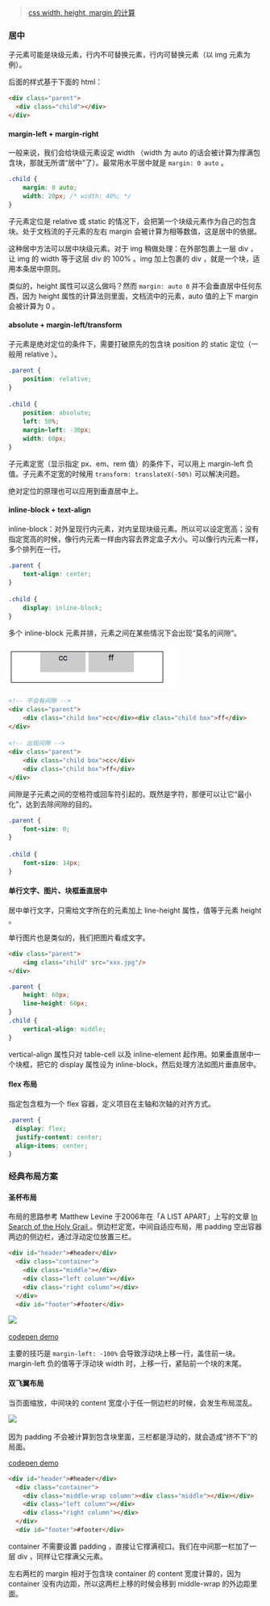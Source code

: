> [css width, height, margin 的计算](./css-basic.md)

### 居中

子元素可能是块级元素，行内不可替换元素，行内可替换元素（以 img 元素为例）。

后面的样式基于下面的 html：

```html
<div class="parent">
  <div class="child"></div>
</div>
```

#### margin-left + margin-right

一般来说，我们会给块级元素设定 width （width 为 auto 的话会被计算为撑满包含块，那就无所谓“居中”了）。最常用水平居中就是 `margin: 0 auto` 。

```css
.child {
	margin: 0 auto;
	width: 20px; /* width: 40%; */
}
```

子元素定位是 relative 或 static 的情况下，会把第一个块级元素作为自己的包含块。处于文档流的子元素的左右 margin 会被计算为相等数值，这是居中的依据。

这种居中方法可以居中块级元素。对于 img 稍做处理：在外部包裹上一层 div ，让 img 的 width 等于这层 div 的 100% 。img 加上包裹的 div ，就是一个块，适用本条居中原则。

类似的，height 属性可以这么做吗？然而 `margin: auto 0` 并不会垂直居中任何东西，因为 height 属性的计算法则里面，文档流中的元素，auto 值的上下 margin 会被计算为 0 。 

#### absolute + margin-left/transform

子元素是绝对定位的条件下，需要打破原先的包含块 position 的 static 定位（一般用 relative ）。

```css
.parent {
	position: relative;
}

.child {
	position: absolute;
	left: 50%;
	margin-left: -30px;
	width: 60px;
}
```

子元素定宽（显示指定 px、em、rem 值）的条件下，可以用上 margin-left 负值。子元素不定宽的时候用 `transform: translateX(-50%)` 可以解决问题。

绝对定位的原理也可以应用到垂直居中上。

#### inline-block + text-align

inline-block：对外呈现行内元素，对内呈现块级元素。所以可以设定宽高；没有指定宽高的时候，像行内元素一样由内容去界定盒子大小。可以像行内元素一样，多个排列在一行。

```css
.parent {
	text-align: center;
}

.child {
	display: inline-block;
}
```

多个 inline-block 元素并排，元素之间在某些情况下会出现“莫名的间隙”。

![inline-block gap](./static/inline-block-gap.png)

```html
<!-- 不会有间隙 -->
<div class="parent">
	<div class="child box">cc</div><div class="child box">ff</div>
</div>

<!-- 出现间隙 -->
<div class="parent">
	<div class="child box">cc</div>
	<div class="child box">ff</div>
</div>
```

间隙是子元素之间的空格符或回车符引起的。既然是字符，那便可以让它“最小化”，达到去除间隙的目的。

```css
.parent {
	font-size: 0;
}

.child {
	font-size: 14px;
}
```

#### 单行文字、图片、块框垂直居中

居中单行文字，只需给文字所在的元素加上 line-height 属性，值等于元素 height 。

单行图片也是类似的，我们把图片看成文字。

```html
<div class="parent">
    <img class="child" src="xxx.jpg"/>
</div>
```

```css
.parent {
	height: 60px;
	line-height: 60px;
}
.child {
	vertical-align: middle;
}
```

vertical-align 属性只对 table-cell 以及 inline-element 起作用。如果垂直居中一个块框，把它的 display 属性设为 inline-block，然后处理方法如图片垂直居中。

#### flex 布局

指定包含框为一个 flex 容器，定义项目在主轴和次轴的对齐方式。

```css
.parent {
  display: flex;
  justify-content: center;
  align-items: center;
}
```

### 经典布局方案

#### 圣杯布局

布局的思路参考 Matthew Levine 于2006年在「A LIST APART」上写的文章 [In Search of the Holy Grail
](https://alistapart.com/article/holygrail) 。侧边栏定宽，中间自适应布局，用 padding 空出容器两边的侧边栏，通过浮动定位放置三栏。

```html
<div id="header">#header</div>
  <div class="container">
    <div class="middle"></div>
    <div class="left column"></div>
    <div class="right column"></div>
  </div>
  <div id="footer">#footer</div>
```

![](https://alistapart.com/d/holygrail/diagram_01.gif)

[codepen demo](https://codepen.io/sheepig-the-bashful/full/MPWPwP)

主要的技巧是 `margin-left: -100%` 会导致浮动块上移一行，盖住前一块。margin-left 负的值等于浮动块 width 时，上移一行，紧贴前一个块的末尾。

#### 双飞翼布局

当页面缩放，中间块的 content 宽度小于任一侧边栏的时候，会发生布局混乱。

![](https://camo.githubusercontent.com/5dcd3ed2efcb76a372a2d0db44e7b993192d5cdc/68747470733a2f2f757365722d676f6c642d63646e2e786974752e696f2f323031372f31312f31332f31356662346564623132616261316134)

因为 padding 不会被计算到包含块里面，三栏都是浮动的，就会造成“挤不下”的局面。

[codepen demo](https://codepen.io/sheepig-the-bashful/full/YJPqVW)

```html
<div id="header">#header</div>
  <div class="container">
    <div class="middle-wrap column"><div class="middle"></div></div>
    <div class="left column"></div>
    <div class="right column"></div>
  </div>
  <div id="footer">#footer</div>
```

container 不需要设置 padding ，直接让它撑满视口。我们在中间那一栏加了一层 div ，同样让它撑满父元素。

左右两栏的 margin 相对于包含块 container 的 content 宽度计算的，因为 container 没有内边距，所以这两栏上移的时候会移到 middle-wrap 的外边距里面。
























